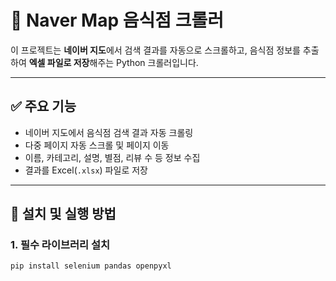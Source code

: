 # 📍 Naver Map 음식점 크롤러

이 프로젝트는 **네이버 지도**에서 검색 결과를 자동으로 스크롤하고, 음식점 정보를 추출하여 **엑셀 파일로 저장**해주는 Python 크롤러입니다.

---

## ✅ 주요 기능

- 네이버 지도에서 음식점 검색 결과 자동 크롤링
- 다중 페이지 자동 스크롤 및 페이지 이동
- 이름, 카테고리, 설명, 별점, 리뷰 수 등 정보 수집
- 결과를 Excel(`.xlsx`) 파일로 저장

---

## 🧰 설치 및 실행 방법

### 1. 필수 라이브러리 설치

```bash
pip install selenium pandas openpyxl